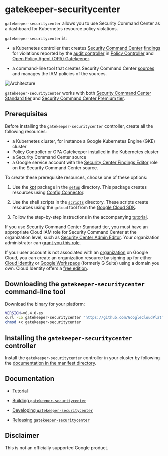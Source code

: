 # gatekeeper-securitycenter

`gatekeeper-securitycenter` allows you to use Security Command Center as a
dashboard for Kubernetes resource policy violations.

`gatekeeper-securitycenter` is:

-   a Kubernetes controller that creates
    [Security Command Center](https://cloud.google.com/security-command-center/docs)
    [findings](https://cloud.google.com/security-command-center/docs/reference/rest/v1/organizations.sources.findings)
    for violations reported by the
    [audit controller](https://cloud.google.com/anthos-config-management/docs/how-to/auditing-constraints)
    in
    [Policy Controller](https://cloud.google.com/anthos-config-management/docs/concepts/policy-controller)
    and
    [Open Policy Agent (OPA) Gatekeeper](https://github.com/open-policy-agent/gatekeeper).

-   a command-line tool that creates Security Command Center
    [sources](https://cloud.google.com/security-command-center/docs/reference/rest/v1/organizations.sources)
    and manages the IAM policies of the sources.

![Architecture](docs/architecture.svg)

`gatekeeper-securitycenter` works with both
[Security Command Center Standard tier](https://cloud.google.com/security-command-center/pricing#standard_tier_pricing)
and
[Security Command Center Premium tier](https://cloud.google.com/security-command-center/pricing#premium_tier_pricing).

## Prerequisites

Before installing the `gatekeeper-securitycenter` controller, create all the
following resources:

-   a Kubernetes cluster, for instance a Google Kubernetes Engine (GKE) cluster
-   Policy Controller or OPA Gatekeeper installed in the Kubernetes cluster
-   a Security Command Center source
-   a Google service account with the
    [Security Center Findings Editor](https://cloud.google.com/security-command-center/docs/access-control)
    role on the Security Command Center source.

To create these prerequisite resources, choose one of these options:

1.  Use the [kpt](https://kpt.dev) package in the [`setup`](setup) directory.
    This package creates resources using
    [Config Connector](https://cloud.google.com/config-connector/docs/overview).

2.  Use the shell scripts in the [`scripts`](scripts) directory. These scripts
    create resources using the `gcloud` tool from the
    [Google Cloud SDK](https://cloud.google.com/sdk).

3.  Follow the step-by-step instructions in the accompanying
    [tutorial](https://cloud.google.com/architecture/reporting-policy-controller-audit-violations-security-command-center).

If you use Security Command Center Standard tier, you must have an appropriate
Cloud IAM role for Security Command Center at the organization level, such as
[Security Center Admin Editor](https://cloud.google.com/security-command-center/docs/access-control).
Your organization administrator can
[grant you this role](https://cloud.google.com/resource-manager/docs/access-control-org).

If your user account is not associated with an
[organization](https://cloud.google.com/resource-manager/docs/creating-managing-organization)
on Google Cloud, you can create an organization resource by signing up for
either [Cloud Identity](https://cloud.google.com/identity) or
[Google Workspace](https://workspace.google.com/) (formerly G Suite) using a
domain you own. Cloud Identity offers a
[free edition](https://gsuite.google.com/signup/gcpidentity/welcome).

## Downloading the `gatekeeper-securitycenter` command-line tool

Download the binary for your platform:

```sh
VERSION=v0.4.0-es
curl -Lo gatekeeper-securitycenter "https://github.com/GoogleCloudPlatform/gatekeeper-securitycenter/releases/download/${VERSION}/gatekeeper-securitycenter_$(uname -s)_$(uname -m)"
chmod +x gatekeeper-securitycenter
```

## Installing the `gatekeeper-securitycenter` controller

Install the `gatekeeper-securitycenter` controller in your cluster by following
the [documentation in the manifest directory](manifests/README.md).

## Documentation

-   [Tutorial](https://cloud.google.com/architecture/reporting-policy-controller-audit-violations-security-command-center)

-   [Building `gatekeeper-securitycenter`](docs/build.md)

-   [Developing `gatekeeper-securitycenter`](docs/development.md)

-   [Releasing `gatekeeper-securitycenter`](docs/release.md)

## Disclaimer

This is not an officially supported Google product.
